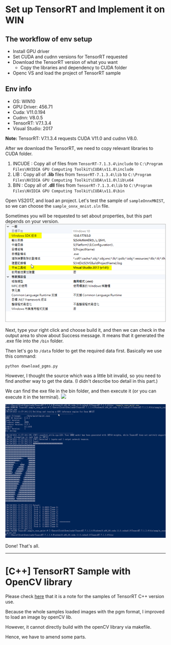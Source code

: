 # Set up TensorRT and Implement it on WIN 

## The workflow of env setup
- Install GPU driver
- Set CUDA and cudnn versions for TensorRT requested
- Download the TensorRT version of what you want
    - Copy the libraries and dependency to CUDA folder
- Openc VS and load the project of TensorRT sample

## Env info
- OS: WIN10
- GPU Driver: 456.71
- Cuda: V11.0.194
- Cudnn: V8.0.5
- TensorRT: V7.1.3.4
- Visual Studio: 2017

**Note:** TensorRT: V7.1.3.4 requests CUDA V11.0 and cudnn V8.0.

After we download the TensorRT, we need to copy relevant libraries to CUDA folder.

1. INCUDE : Copy all of files from `TensorRT-7.1.3.4\include` to `C:\Program Files\NVIDIA GPU Computing Toolkit\CUDA\v11.0\include`
2. LIB : Copy all of **.lib** files from `TensorRT-7.1.3.4\lib` to `C:\Program Files\NVIDIA GPU Computing Toolkit\CUDA\v11.0\lib\x64`
3. BIN : Copy all of **.dll** files from `TensorRT-7.1.3.4\lib` to `C:\Program Files\NVIDIA GPU Computing Toolkit\CUDA\v11.0\bin`

Open VS2017, and load an project. Let's test the sample of `sampleOnnxMNIST`, so we can choose the `sample_onnx_mnist.sln` file.

Sometimes you will be requested to set about properties, but this part depends on your version.
![](assets/mdWXYfk.png)

Next, type your right click and choose build it, and then we can check in the output area to show about Success message. It means that it generated the .exe file into the `/bin` folder. 

Then let's go to `/data` folder to get the required data first.
Basically we use this command:
```
python download_pgms.py
```
However, I thought the source which was a little bit invalid, so you need to find another way to get the data. (I didn't describe too detail in this part.)

We can find the exe file in the bin folder, and then execute it (or you can execute it in the terminal). 
![](https://i.imgur.com/OJ4IsWN.png)

![](assets/PyGINpX.png)

Done! That's all.



---

# [C++] TensorRT Sample with OpenCV library

Please check [here](./C++/README.md) that it is a note for the samples of TensorRT C++ version use.

Because the whole samples loaded images with the pgm format, I improved to load an image by openCV lib. 

However, it cannot directly build with the openCV library via makefile. 

Hence, we have to amend some parts.